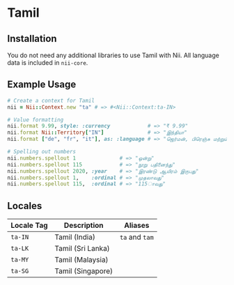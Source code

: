 <!-- This file has been generated. Source: languages/_template.md.erb -->

# Tamil

## Installation

You do not need any additional libraries to use Tamil with Nii.
All language data is included in `nii-core`.

## Example Usage

``` ruby
# Create a context for Tamil
nii = Nii::Context.new "ta" # => #<Nii::Context:ta-IN>

# Value formatting
nii.format 9.99, style: :currency            # => "₹ 9.99"
nii.format Nii::Territory["IN"]              # => "இந்தியா"
nii.format ["de", "fr", "it"], as: :language # => "ஜெர்மன், பிரெஞ்சு மற்றும் இத்தாலியன்"

# Spelling out numbers
nii.numbers.spellout 1              # => "ஒன்று"
nii.numbers.spellout 115            # => "நூறு பதினைந்து"
nii.numbers.spellout 2020, :year    # => "இரண்டு ஆயிரம் இருபது"
nii.numbers.spellout 1,    :ordinal # => "முதலாவது"
nii.numbers.spellout 115,  :ordinal # => "115ாவது"
```


## Locales

<table>
  <thead>
    <tr>
      <th>Locale Tag</th>
      <th>Description</th>
      <th>Aliases</th>
    </tr>
  </thead>
  <tbody>
    <tr>
      <td><code>ta-IN</code></td>
      <td>Tamil (India)</td>
      <td><code>ta</code> and <code>tam</code></td>
    </tr>
    <tr>
      <td><code>ta-LK</code></td>
      <td>Tamil (Sri Lanka)</td>
      <td></td>
    </tr>
    <tr>
      <td><code>ta-MY</code></td>
      <td>Tamil (Malaysia)</td>
      <td></td>
    </tr>
    <tr>
      <td><code>ta-SG</code></td>
      <td>Tamil (Singapore)</td>
      <td></td>
    </tr>
  </tbody>
</table>

